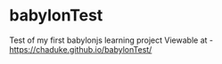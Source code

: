 # babylonTest
Test of my first babylonjs learning project 
Viewable at - https://chaduke.github.io/babylonTest/
